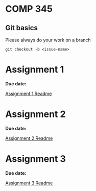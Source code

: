 # COMP 345

## Git basics

Please always do your work on a branch
```
git checkout -b <issue-name>
```


# Assignment 1

**Due date:**

[Assignment 1 Readme](Assignment1.md)

# Assignment 2

**Due date:**

[Assignment 2 Readme](Assignment2.md)

# Assignment 3

**Due date:**

[Assignment 3 Readme](Assignment2.md)